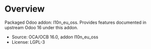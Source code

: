 # Overview

Packaged Odoo addon: l10n_eu_oss. Provides features documented in upstream Odoo 16 under this addon.

- Source: OCA/OCB 16.0, addon l10n_eu_oss
- License: LGPL-3
